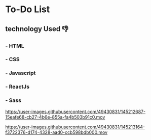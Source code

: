 # To-Do List
## technology Used 👎
### - HTML
### - CSS
### - Javascript
### - ReactJs
### - Sass





https://user-images.githubusercontent.com/49430831/145212687-15eafe68-cb27-4b6e-855a-fa4b503b91c0.mov



https://user-images.githubusercontent.com/49430831/145213164-f3722376-d174-4328-aad0-ccb598bdb000.mov

